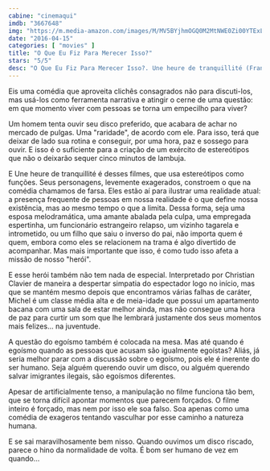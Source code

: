 ```yaml
---
cabine: "cinemaqui"
imdb: "3667648"
img: "https://m.media-amazon.com/images/M/MV5BYjhmOGQ0M2MtNWE0Zi00YTExLTgwYjMtMTZkNjQ2MDg1Y2JiXkEyXkFqcGdeQXVyNDE5MTU2MDE@._V1_SY150_CR1,0,101,150_.jpg"
date: "2016-04-15"
categories: [ "movies" ]
title: "O Que Eu Fiz Para Merecer Isso?"
stars: "5/5"
desc: "O Que Eu Fiz Para Merecer Isso?. Une heure de tranquillité (France, 2014). Dirigido por Patrice Leconte. Escrito por Patrice Leconte, Florian Zeller. Com Christian Clavier, Carole Bouquet, Valérie Bonneton, Rossy de Palma, Stéphane De Groodt, Sébastien Castro, Christian Charmetant, Arnaud Henriet, Ricardo Arciaga."
---
```

Eis uma comédia que aproveita clichês consagrados não para discuti-los, mas usá-los como ferramenta narrativa e atingir o cerne de uma questão: em que momento viver com pessoas se torna um empecilho para viver?

Um homem tenta ouvir seu disco preferido, que acabara de achar no mercado de pulgas. Uma "raridade", de acordo com ele. Para isso, terá que deixar de lado sua rotina e conseguir, por uma hora, paz e sossego para ouvir. E isso é o suficiente para a criação de um exército de estereótipos que não o deixarão sequer cinco minutos de lambuja.

E Une heure de tranquillité é desses filmes, que usa estereótipos como funções. Seus personagens, levemente exagerados, constroem o que na comédia chamamos de farsa. Eles estão aí para ilustrar uma realidade atual: a presença frequente de pessoas em nossa realidade é o que define nossa existência, mas ao mesmo tempo o que a limita. Dessa forma, seja uma esposa melodramática, uma amante abalada pela culpa, uma empregada espertinha, um funcionário estrangeiro relapso, um vizinho tagarela e intrometido, ou um filho que saiu o inverso do pai, não importa quem é quem, embora como eles se relacionem na trama é algo divertido de acompanhar. Mas mais importante que isso, é como tudo isso afeta a missão de nosso "herói".

E esse herói também não tem nada de especial. Interpretado por Christian Clavier de maneira a despertar simpatia do espectador logo no início, mas que se mantém mesmo depois que encontramos várias falhas de caráter, Michel é um classe média alta e de meia-idade que possui um apartamento bacana com uma sala de estar melhor ainda, mas não consegue uma hora de paz para curtir um som que lhe lembrará justamente dos seus momentos mais felizes... na juventude.

A questão do egoísmo também é colocada na mesa. Mas até quando é egoísmo quando as pessoas que acusam são igualmente egoístas? Aliás, já seria melhor parar com a discussão sobre o egoísmo, pois ele é inerente do ser humano. Seja alguém querendo ouvir um disco, ou alguém querendo salvar imigrantes ilegais, são egoísmos diferentes.

Apesar de artificialmente tenso, a manipulação no filme funciona tão bem, que se torna difícil apontar momentos que parecem forçados. O filme inteiro é forçado, mas nem por isso ele soa falso. Soa apenas como uma comédia de exageros tentando vasculhar por esse caminho a natureza humana.

E se sai maravilhosamente bem nisso. Quando ouvimos um disco riscado, parece o hino da normalidade de volta. É bom ser humano de vez em quando...
